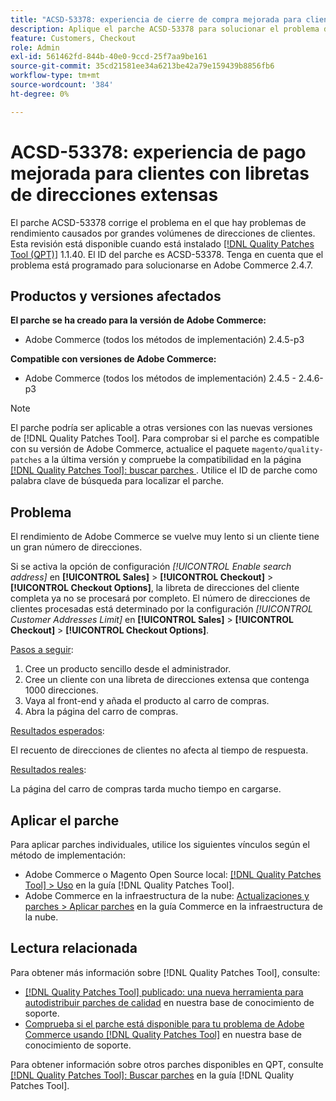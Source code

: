 ```yaml
---
title: "ACSD-53378: experiencia de cierre de compra mejorada para clientes con libretas de direcciones extensas"
description: Aplique el parche ACSD-53378 para solucionar el problema de Adobe Commerce donde haya problemas de rendimiento causados por grandes volúmenes de direcciones de clientes.
feature: Customers, Checkout
role: Admin
exl-id: 561462fd-844b-40e0-9ccd-25f7aa9be161
source-git-commit: 35cd21581ee34a6213be42a79e159439b8856fb6
workflow-type: tm+mt
source-wordcount: '384'
ht-degree: 0%

---
```


# ACSD-53378: experiencia de pago mejorada para clientes con libretas de direcciones extensas

El parche ACSD-53378 corrige el problema en el que hay problemas de rendimiento causados por grandes volúmenes de direcciones de clientes. Esta revisión está disponible cuando está instalado [[!DNL Quality Patches Tool (QPT)]](/help/announcements/adobe-commerce-announcements/magento-quality-patches-released-new-tool-to-self-serve-quality-patches.md) 1.1.40. El ID del parche es ACSD-53378. Tenga en cuenta que el problema está programado para solucionarse en Adobe Commerce 2.4.7.

## Productos y versiones afectados

**El parche se ha creado para la versión de Adobe Commerce:**

* Adobe Commerce (todos los métodos de implementación) 2.4.5-p3

**Compatible con versiones de Adobe Commerce:**

* Adobe Commerce (todos los métodos de implementación) 2.4.5 - 2.4.6-p3

>[!NOTE]
>
>El parche podría ser aplicable a otras versiones con las nuevas versiones de [!DNL Quality Patches Tool]. Para comprobar si el parche es compatible con su versión de Adobe Commerce, actualice el paquete `magento/quality-patches` a la última versión y compruebe la compatibilidad en la página [[!DNL Quality Patches Tool]: buscar parches ](https://experienceleague.adobe.com/tools/commerce-quality-patches/index.html?lang=es). Utilice el ID de parche como palabra clave de búsqueda para localizar el parche.

## Problema

El rendimiento de Adobe Commerce se vuelve muy lento si un cliente tiene un gran número de direcciones.

Si se activa la opción de configuración *[!UICONTROL Enable search address]* en **[!UICONTROL Sales]** > **[!UICONTROL Checkout]** > **[!UICONTROL Checkout Options]**, la libreta de direcciones del cliente completa ya no se procesará por completo. El número de direcciones de clientes procesadas está determinado por la configuración *[!UICONTROL Customer Addresses Limit]* en **[!UICONTROL Sales]** > **[!UICONTROL Checkout]** > **[!UICONTROL Checkout Options]**.

<u>Pasos a seguir</u>:

1. Cree un producto sencillo desde el administrador.
1. Cree un cliente con una libreta de direcciones extensa que contenga 1000 direcciones.
1. Vaya al front-end y añada el producto al carro de compras.
1. Abra la página del carro de compras.

<u>Resultados esperados</u>:

El recuento de direcciones de clientes no afecta al tiempo de respuesta.

<u>Resultados reales</u>:

La página del carro de compras tarda mucho tiempo en cargarse.

## Aplicar el parche

Para aplicar parches individuales, utilice los siguientes vínculos según el método de implementación:

* Adobe Commerce o Magento Open Source local: [[!DNL Quality Patches Tool] > Uso](https://experienceleague.adobe.com/docs/commerce-operations/tools/quality-patches-tool/usage.html?lang=es) en la guía [!DNL Quality Patches Tool].
* Adobe Commerce en la infraestructura de la nube: [Actualizaciones y parches > Aplicar parches](https://experienceleague.adobe.com/docs/commerce-cloud-service/user-guide/develop/upgrade/apply-patches.html?lang=es) en la guía Commerce en la infraestructura de la nube.

## Lectura relacionada

Para obtener más información sobre [!DNL Quality Patches Tool], consulte:

* [[!DNL Quality Patches Tool] publicado: una nueva herramienta para autodistribuir parches de calidad](/help/announcements/adobe-commerce-announcements/magento-quality-patches-released-new-tool-to-self-serve-quality-patches.md) en nuestra base de conocimiento de soporte.
* [Comprueba si el parche está disponible para tu problema de Adobe Commerce usando [!DNL Quality Patches Tool]](/help/support-tools/patches-available-in-qpt-tool/check-patch-for-magento-issue-with-magento-quality-patches.md) en nuestra base de conocimiento de soporte.

Para obtener información sobre otros parches disponibles en QPT, consulte [[!DNL Quality Patches Tool]: Buscar parches](https://experienceleague.adobe.com/tools/commerce-quality-patches/index.html?lang=es) en la guía [!DNL Quality Patches Tool].
